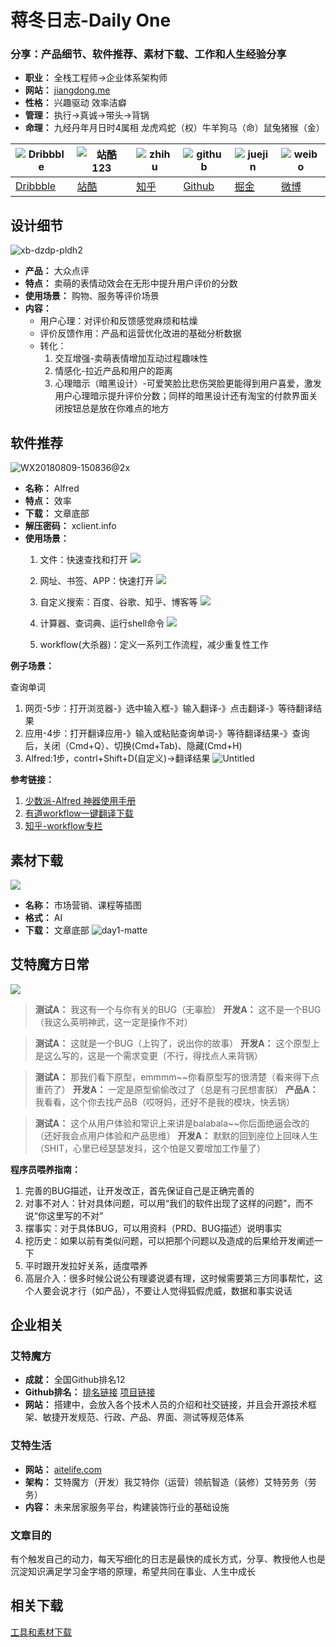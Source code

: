 # 蒋冬日志-Daily One

### 分享：产品细节、软件推荐、素材下载、工作和人生经验分享

* **职业：** 全栈工程师->企业体系架构师
* **网站：** [jiangdong.me](http://jiangdong.me)
* **性格：** 兴趣驱动 效率洁癖
* **管理：** 执行->真诚->带头->背锅
* **命理：** 九经丹年月日时4属相 龙虎鸡蛇（权）牛羊狗马（命）鼠兔猪猴（金）


| ![Dribbble](http://function.jiangdong.me/2018-08-09-Dribbble.png) | ![站酷123](http://function.jiangdong.me/2018-08-09-站酷123.png) | ![zhihu](http://function.jiangdong.me/2018-08-09-zhihu.png) | ![github](http://function.jiangdong.me/2018-08-09-github.png) | ![juejin](http://function.jiangdong.me/2018-08-09-juejin.png) | ![weibo](http://function.jiangdong.me/2018-08-09-weibo.png) |
| --- | --- | --- | --- | --- | --- |
| [Dribbble](https://dribbble.com/jiangdong) | [站酷](https://smilingjd.zcool.com.cn/) | [知乎](https://www.zhihu.com/people/jiangdong.me/) | [Github](https://github.com/jiangdongGitHub) | [掘金](https://juejin.im/user/57d955177db2a24eb19a63ac) | [微博](https://weibo.com/2707142230/profile?rightmod=1&wvr=6&mod=personinfo) |

## 设计细节

![xb-dzdp-pldh2](http://function.jiangdong.me/2018-08-09-xb-dzdp-pldh2.gif)

* **产品：** 大众点评
* **特点：** 卖萌的表情动效会在无形中提升用户评价的分数
* **使用场景：** 购物、服务等评价场景
* **内容：**
    * 用户心理：对评价和反馈感觉麻烦和枯燥
    * 评价反馈作用：产品和运营优化改进的基础分析数据
    * 转化：
        1. 交互增强-卖萌表情增加互动过程趣味性
        2. 情感化-拉近产品和用户的距离
        3. 心理暗示（暗黑设计）-可爱笑脸比悲伤哭脸更能得到用户喜爱，激发用户心理暗示提升评价分数；同样的暗黑设计还有淘宝的付款界面关闭按钮总是放在你难点的地方

## 软件推荐

![WX20180809-150836@2x](http://function.jiangdong.me/2018-08-09-WX20180809-150836@2x.png)
* **名称：** Alfred
* **特点：** 效率
* **下载：** 文章底部
* **解压密码：** xclient.info
* **使用场景：**
    1. 文件：快速查找和打开
![](http://function.jiangdong.me/2018-08-09-15337989518409.png)

    2. 网址、书签、APP：快速打开
![](http://function.jiangdong.me/2018-08-09-15337989573063.png)

    3. 自定义搜索：百度、谷歌、知乎、博客等
![](http://function.jiangdong.me/2018-08-09-15337989802433.png)

    5. 计算器、查词典、运行shell命令
![](http://function.jiangdong.me/2018-08-09-15337988699991.png)

    6. workflow(大杀器)：定义一系列工作流程，减少重复性工作

**例子场景：**

查询单词
1. 网页-5步：打开浏览器-》选中输入框-》输入翻译-》点击翻译-》等待翻译结果
2. 应用-4步：打开翻译应用-》输入或粘贴查询单词-》等待翻译结果-》查询后，关闭（Cmd+Q）、切换(Cmd+Tab)、隐藏(Cmd+H)
3. Alfred:1步，contrl+Shift+D(自定义)->翻译结果
![Untitled](http://function.jiangdong.me/2018-08-09-Untitled.gif)

**参考链接：**
1. [少数派-Alfred 神器使用手册](https://sspai.com/post/44624)
2. [有道workflow一键翻译下载](https://github.com/liszd/whyliam.workflows.youdao)
3. [知乎-workflow专栏](https://zhuanlan.zhihu.com/p/19986749)

## 素材下载
 
 ![](http://function.jiangdong.me/2018-08-09-15337992797508.jpg)

* **名称：** 市场营销、课程等插图
* **格式：** AI
* **下载：** 文章底部
![day1-matte](http://function.jiangdong.me/2018-08-09-day1-matter.jpg)

## 艾特魔方日常
 
![](http://function.jiangdong.me/2018-08-09-15338007435910.jpg)


> **测试A：** 我这有一个与你有关的BUG（无辜脸）
**开发A：** 这不是一个BUG（我这么英明神武，这一定是操作不对）


> **测试A：** 这就是一个BUG（上钩了，说出你的故事）
**开发A：** 这个原型上是这么写的，这是一个需求变更（不行，得找点人来背锅）


> **测试A：** 那我们看下原型，emmmm~~你看原型写的很清楚（看来得下点重药了）
**开发A：** 一定是原型偷偷改过了（总是有刁民想害朕）
**产品A：** 我看看，这个你去找产品B（哎呀妈，还好不是我的模块，快丢锅）


> **测试A：** 这个从用户体验和常识上来讲是balabala~~你后面绝逼会改的（还好我会点用户体验和产品思维）
**开发A：** 默默的回到座位上回味人生（SHIT，心里已经瑟瑟发抖，这个怕是又要增加工作量了）


**程序员喂养指南：**
1. 完善的BUG描述，让开发改正，首先保证自己是正确完善的
2. 对事不对人：针对具体问题，可以用“我们的软件出现了这样的问题”，而不说“你这里写的不对”
3. 摆事实：对于具体BUG，可以用资料（PRD、BUG描述）说明事实
4. 挖历史：如果以前有类似问题，可以把那个问题以及造成的后果给开发阐述一下
5. 平时跟开发拉好关系，适度喂养
6. 高层介入：很多时候公说公有理婆说婆有理，这时候需要第三方同事帮忙，这个人要会说才行（如产品），不要让人觉得狐假虎威，数据和事实说话

## 企业相关
 
### 艾特魔方
* **成就：** 全国Github排名12
* **Github排名：** [排名链接](http://git-awards.com/users/jessyancoding) [项目链接](https://github.com/JessYanCoding)
* **网站：** 搭建中，会放入各个技术人员的介绍和社交链接，并且会开源技术框架、敏捷开发规范、行政、产品、界面、测试等规范体系

### 艾特生活
* **网站：** [aitelife.com](http://aitelife.com)
* **架构：** 艾特魔方（开发）我艾特你（运营）领航智造（装修）艾特劳务（劳务）
* **内容：** 未来居家服务平台，构建装饰行业的基础设施

### 文章目的
有个触发自己的动力，每天写细化的日志是最快的成长方式，分享、教授他人也是沉淀知识满足学习金字塔的原理，希望共同在事业、人生中成长



## 相关下载
[工具和素材下载](https://pan.baidu.com/s/1tjo2dITwcuIgmi4o1H0TUg#list/path=%2F&parentPath=%2F工作%2F博客%2F经验日志\ )
